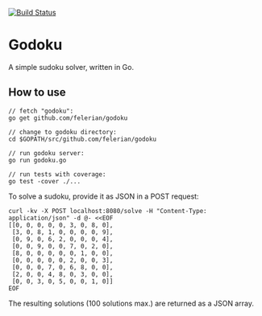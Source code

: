 [![Build Status](https://travis-ci.org/felerian/godoku.svg?branch=master)](https://travis-ci.org/felerian/godoku)

Godoku
======

A simple sudoku solver, written in Go.

How to use
----------

```
// fetch "godoku":
go get github.com/felerian/godoku

// change to godoku directory:
cd $GOPATH/src/github.com/felerian/godoku

// run godoku server:
go run godoku.go

// run tests with coverage:
go test -cover ./...
```

To solve a sudoku, provide it as JSON in a POST request:

```
curl -kv -X POST localhost:8080/solve -H "Content-Type: application/json" -d @- <<EOF
[[0, 0, 0, 0, 0, 3, 0, 8, 0],
 [3, 0, 8, 1, 0, 0, 0, 0, 9],
 [0, 9, 0, 6, 2, 0, 0, 0, 4],
 [0, 0, 9, 0, 0, 7, 0, 2, 0],
 [8, 0, 0, 0, 0, 0, 1, 0, 0],
 [0, 0, 0, 0, 0, 2, 0, 0, 3],
 [0, 0, 0, 7, 0, 6, 8, 0, 0],
 [2, 0, 0, 4, 8, 0, 3, 0, 0],
 [0, 0, 3, 0, 5, 0, 0, 1, 0]]
EOF
```

The resulting solutions (100 solutions max.) are returned as a JSON array.
